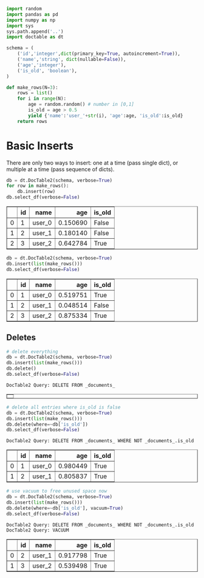 

```python
import random
import pandas as pd
import numpy as np
import sys
sys.path.append('..')
import doctable as dt
```


```python
schema = (
    ('id','integer',dict(primary_key=True, autoincrement=True)),
    ('name','string', dict(nullable=False)),
    ('age','integer'),
    ('is_old', 'boolean'),
)
```


```python
def make_rows(N=3):
    rows = list()
    for i in range(N):
        age = random.random() # number in [0,1]
        is_old = age > 0.5
        yield {'name':'user_'+str(i), 'age':age, 'is_old':is_old}
    return rows
```

# Basic Inserts
There are only two ways to insert: one at a time (pass single dict), or multiple at a time (pass sequence of dicts).


```python
db = dt.DocTable2(schema, verbose=True)
for row in make_rows():
    db.insert(row)
db.select_df(verbose=False)
```




<div>
<style scoped>
    .dataframe tbody tr th:only-of-type {
        vertical-align: middle;
    }

    .dataframe tbody tr th {
        vertical-align: top;
    }

    .dataframe thead th {
        text-align: right;
    }
</style>
<table border="1" class="dataframe">
  <thead>
    <tr style="text-align: right;">
      <th></th>
      <th>id</th>
      <th>name</th>
      <th>age</th>
      <th>is_old</th>
    </tr>
  </thead>
  <tbody>
    <tr>
      <td>0</td>
      <td>1</td>
      <td>user_0</td>
      <td>0.150690</td>
      <td>False</td>
    </tr>
    <tr>
      <td>1</td>
      <td>2</td>
      <td>user_1</td>
      <td>0.180140</td>
      <td>False</td>
    </tr>
    <tr>
      <td>2</td>
      <td>3</td>
      <td>user_2</td>
      <td>0.642784</td>
      <td>True</td>
    </tr>
  </tbody>
</table>
</div>




```python
db = dt.DocTable2(schema, verbose=True)
db.insert(list(make_rows()))
db.select_df(verbose=False)
```




<div>
<style scoped>
    .dataframe tbody tr th:only-of-type {
        vertical-align: middle;
    }

    .dataframe tbody tr th {
        vertical-align: top;
    }

    .dataframe thead th {
        text-align: right;
    }
</style>
<table border="1" class="dataframe">
  <thead>
    <tr style="text-align: right;">
      <th></th>
      <th>id</th>
      <th>name</th>
      <th>age</th>
      <th>is_old</th>
    </tr>
  </thead>
  <tbody>
    <tr>
      <td>0</td>
      <td>1</td>
      <td>user_0</td>
      <td>0.519751</td>
      <td>True</td>
    </tr>
    <tr>
      <td>1</td>
      <td>2</td>
      <td>user_1</td>
      <td>0.048514</td>
      <td>False</td>
    </tr>
    <tr>
      <td>2</td>
      <td>3</td>
      <td>user_2</td>
      <td>0.875334</td>
      <td>True</td>
    </tr>
  </tbody>
</table>
</div>



## Deletes


```python
# delete everything
db = dt.DocTable2(schema, verbose=True)
db.insert(list(make_rows()))
db.delete()
db.select_df(verbose=False)
```

    DocTable2 Query: DELETE FROM _documents_





<div>
<style scoped>
    .dataframe tbody tr th:only-of-type {
        vertical-align: middle;
    }

    .dataframe tbody tr th {
        vertical-align: top;
    }

    .dataframe thead th {
        text-align: right;
    }
</style>
<table border="1" class="dataframe">
  <thead>
    <tr style="text-align: right;">
      <th></th>
    </tr>
  </thead>
  <tbody>
  </tbody>
</table>
</div>




```python
# delete all entries where is_old is false
db = dt.DocTable2(schema, verbose=True)
db.insert(list(make_rows()))
db.delete(where=~db['is_old'])
db.select_df(verbose=False)
```

    DocTable2 Query: DELETE FROM _documents_ WHERE NOT _documents_.is_old





<div>
<style scoped>
    .dataframe tbody tr th:only-of-type {
        vertical-align: middle;
    }

    .dataframe tbody tr th {
        vertical-align: top;
    }

    .dataframe thead th {
        text-align: right;
    }
</style>
<table border="1" class="dataframe">
  <thead>
    <tr style="text-align: right;">
      <th></th>
      <th>id</th>
      <th>name</th>
      <th>age</th>
      <th>is_old</th>
    </tr>
  </thead>
  <tbody>
    <tr>
      <td>0</td>
      <td>1</td>
      <td>user_0</td>
      <td>0.980449</td>
      <td>True</td>
    </tr>
    <tr>
      <td>1</td>
      <td>2</td>
      <td>user_1</td>
      <td>0.805837</td>
      <td>True</td>
    </tr>
  </tbody>
</table>
</div>




```python
# use vacuum to free unused space now
db = dt.DocTable2(schema, verbose=True)
db.insert(list(make_rows()))
db.delete(where=~db['is_old'], vacuum=True)
db.select_df(verbose=False)
```

    DocTable2 Query: DELETE FROM _documents_ WHERE NOT _documents_.is_old
    DocTable2 Query: VACUUM





<div>
<style scoped>
    .dataframe tbody tr th:only-of-type {
        vertical-align: middle;
    }

    .dataframe tbody tr th {
        vertical-align: top;
    }

    .dataframe thead th {
        text-align: right;
    }
</style>
<table border="1" class="dataframe">
  <thead>
    <tr style="text-align: right;">
      <th></th>
      <th>id</th>
      <th>name</th>
      <th>age</th>
      <th>is_old</th>
    </tr>
  </thead>
  <tbody>
    <tr>
      <td>0</td>
      <td>2</td>
      <td>user_1</td>
      <td>0.917798</td>
      <td>True</td>
    </tr>
    <tr>
      <td>1</td>
      <td>3</td>
      <td>user_2</td>
      <td>0.539498</td>
      <td>True</td>
    </tr>
  </tbody>
</table>
</div>


